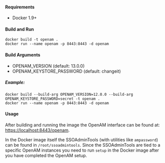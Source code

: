 
#### Requirements
- Docker 1.9+

#### Build and Run
```
docker build -t openam .
docker run --name openam -p 8443:8443 -d openam
```

#### Build Arguments
- OPENAM_VERSION (default: 13.0.0)
- OPENAM_KEYSTORE_PASSWORD (default: changeit)

##### Example:
```
docker build --build-arg OPENAM_VERSION=12.0.0 --build-arg OPENAM_KEYSTORE_PASSWORD=secret -t openam .
docker run --name openam -p 8443:8443 -d openam
```

#### Usage
After building and running the image the OpenAM interface can be found at: <https://localhost:8443/openam>.

In the Docker image itself the SSOAdminTools (with utilities like `ampassword`) can be found in `/root/ssoadmintools`. Since the SSOAdminTools are tied to a specific OpenAM instances you need to run `setup` in the Docker image after you have completed the OpenAM setup.

